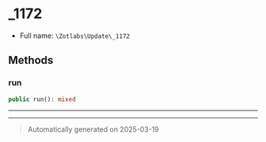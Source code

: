 
# _1172





* Full name: `\Zotlabs\Update\_1172`




## Methods


### run



```php
public run(): mixed
```












***


***
> Automatically generated on 2025-03-19
